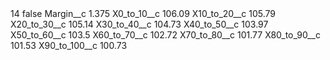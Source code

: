 <?xml version="1.0" encoding="UTF-8"?>
<CustomMetadata xmlns="http://soap.sforce.com/2006/04/metadata" xmlns:xsi="http://www.w3.org/2001/XMLSchema-instance" xmlns:xsd="http://www.w3.org/2001/XMLSchema">
    <label>14</label>
    <protected>false</protected>
    <values>
        <field>Margin__c</field>
        <value xsi:type="xsd:double">1.375</value>
    </values>
    <values>
        <field>X0_to_10__c</field>
        <value xsi:type="xsd:double">106.09</value>
    </values>
    <values>
        <field>X10_to_20__c</field>
        <value xsi:type="xsd:double">105.79</value>
    </values>
    <values>
        <field>X20_to_30__c</field>
        <value xsi:type="xsd:double">105.14</value>
    </values>
    <values>
        <field>X30_to_40__c</field>
        <value xsi:type="xsd:double">104.73</value>
    </values>
    <values>
        <field>X40_to_50__c</field>
        <value xsi:type="xsd:double">103.97</value>
    </values>
    <values>
        <field>X50_to_60__c</field>
        <value xsi:type="xsd:double">103.5</value>
    </values>
    <values>
        <field>X60_to_70__c</field>
        <value xsi:type="xsd:double">102.72</value>
    </values>
    <values>
        <field>X70_to_80__c</field>
        <value xsi:type="xsd:double">101.77</value>
    </values>
    <values>
        <field>X80_to_90__c</field>
        <value xsi:type="xsd:double">101.53</value>
    </values>
    <values>
        <field>X90_to_100__c</field>
        <value xsi:type="xsd:double">100.73</value>
    </values>
</CustomMetadata>
